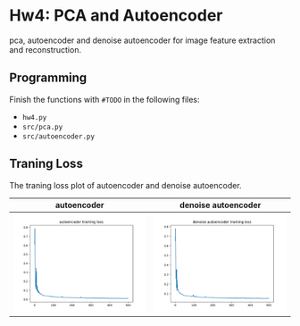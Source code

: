 # Hw4: PCA and Autoencoder
pca, autoencoder and denoise autoencoder for image feature extraction and reconstruction.

## Programming
Finish the functions with `#TODO` in the following files:
* `hw4.py`
* `src/pca.py`
* `src/autoencoder.py`


## Traning Loss 
The traning loss plot of autoencoder and denoise autoencoder. 

| autoencoder | denoise autoencoder |
| -- | -- |
|![image](./output/autoencoder_loss.png)|![image](./output/denoise_autoencoder_loss.png)
